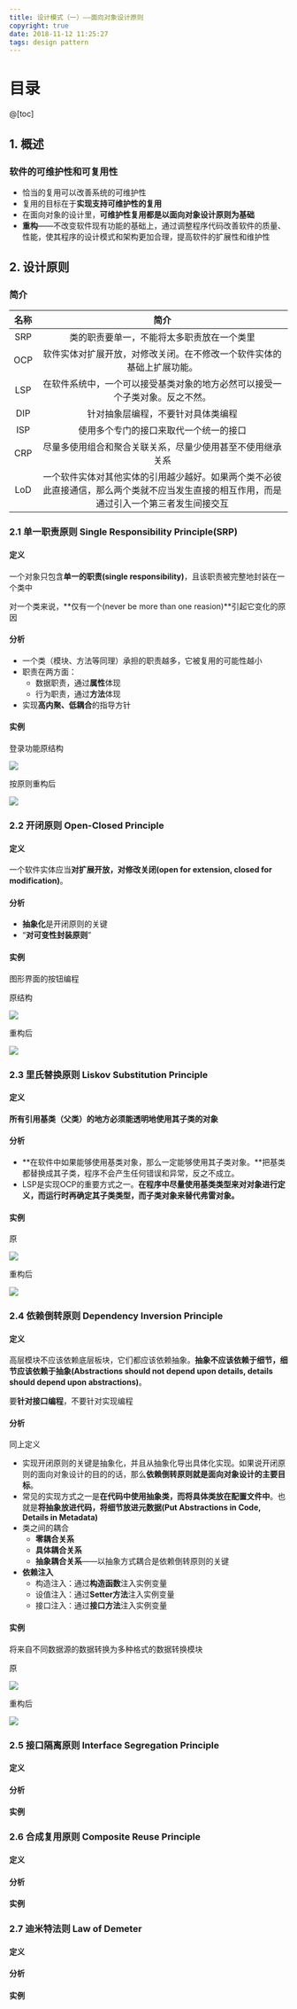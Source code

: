```yaml
---
title: 设计模式（一）——面向对象设计原则
copyright: true
date: 2018-11-12 11:25:27
tags: design pattern
---
```


# 目录

@[toc]



## 1. 概述

### 软件的可维护性和可复用性

- 恰当的复用可以改善系统的可维护性
- 复用的目标在于**实现支持可维护性的复用**
- 在面向对象的设计里，**可维护性复用都是以面向对象设计原则为基础**
- **重构**——不改变软件现有功能的基础上，通过调整程序代码改善软件的质量、性能，使其程序的设计模式和架构更加合理，提高软件的扩展性和维护性



## 2. 设计原则

### 简介

| 名称 |                             简介                             |
| :--: | :----------------------------------------------------------: |
| SRP  |          类的职责要单一，不能将太多职责放在一个类里          |
| OCP  | 软件实体对扩展开放，对修改关闭。在不修改一个软件实体的基础上扩展功能。 |
| LSP  | 在软件系统中，一个可以接受基类对象的地方必然可以接受一个子类对象。反之不然。 |
| DIP  |              针对抽象层编程，不要针对具体类编程              |
| ISP  |            使用多个专门的接口来取代一个统一的接口            |
| CRP  |  尽量多使用组合和聚合关联关系，尽量少使用甚至不使用继承关系  |
| LoD  | 一个软件实体对其他实体的引用越少越好。如果两个类不必彼此直接通信，那么两个类就不应当发生直接的相互作用，而是通过引入一个第三者发生间接交互 |



### 2.1 单一职责原则 Single Responsibility Principle(SRP)

#### 定义

一个对象只包含**单一的职责(single responsibility)**，且该职责被完整地封装在一个类中

对一个类来说，**仅有一个(never be more than one reasion)**引起它变化的原因



#### 分析

- 一个类（模块、方法等同理）承担的职责越多，它被复用的可能性越小
- 职责在两方面：
  - 数据职责，通过**属性**体现
  - 行为职责，通过**方法**体现
- 实现**高内聚、低耦合**的指导方针



#### 实例

登录功能原结构

![](https://raw.githubusercontent.com/ShortPupil/ShortPupil.github.io/hexo/source/_posts/pictures/SRP_1.png)

按原则重构后

![](https://raw.githubusercontent.com/ShortPupil/ShortPupil.github.io/hexo/source/_posts/pictures/SRP_2.png)



### 2.2 开闭原则 Open-Closed Principle

#### 定义

一个软件实体应当**对扩展开放，对修改关闭(open for extension, closed for modification)**。



#### 分析

- **抽象化**是开闭原则的关键
- “**对可变性封装原则**”



#### 实例

图形界面的按钮编程

原结构

![](https://raw.githubusercontent.com/ShortPupil/ShortPupil.github.io/hexo/source/_posts/pictures/OCP_1.png)

重构后

![](https://raw.githubusercontent.com/ShortPupil/ShortPupil.github.io/hexo/source/_posts/pictures/OCP_2.png)



### 2.3 里氏替换原则 Liskov Substitution Principle

#### 定义

**所有引用基类（父类）的地方必须能透明地使用其子类的对象**



#### 分析

- **在软件中如果能够使用基类对象，那么一定能够使用其子类对象。**把基类都替换成其子类，程序不会产生任何错误和异常，反之不成立。
- LSP是实现OCP的重要方式之一。**在程序中尽量使用基类类型来对对象进行定义，而运行时再确定其子类类型，而子类对象来替代弗雷对象。**



#### 实例

原

![](https://raw.githubusercontent.com/ShortPupil/ShortPupil.github.io/hexo/source/_posts/pictures/LSP_1.png)

重构后

![](https://raw.githubusercontent.com/ShortPupil/ShortPupil.github.io/hexo/source/_posts/pictures/LSP_2.png)



### 2.4 依赖倒转原则 Dependency Inversion Principle

#### 定义

高层模块不应该依赖底层板块，它们都应该依赖抽象。**抽象不应该依赖于细节，细节应该依赖于抽象(Abstractions should not depend upon details, details should depend upon abstractions)**。

要**针对接口编程**，不要针对实现编程



#### 分析

同上定义

- 实现开闭原则的关键是抽象化，并且从抽象化导出具体化实现。如果说开闭原则的面向对象设计的目的的话，那么**依赖倒转原则就是面向对象设计的主要目标**。
- 常见的实现方式之一是**在代码中使用抽象类，而将具体类放在配置文件中**。也就是**将抽象放进代码，将细节放进元数据(Put Abstractions in Code, Details in Metadata)**
- 类之间的耦合
  - **零耦合关系**
  - **具体耦合关系**
  - **抽象耦合关系**——以抽象方式耦合是依赖倒转原则的关键
- **依赖注入**
  - 构造注入：通过**构造函数**注入实例变量
  - 设值注入：通过**Setter方法**注入实例变量
  - 接口注入：通过**接口方法**注入实例变量



#### 实例

将来自不同数据源的数据转换为多种格式的数据转换模块

原

![](https://raw.githubusercontent.com/ShortPupil/ShortPupil.github.io/hexo/source/_posts/pictures/DIP_2.png)

重构后

![](https://raw.githubusercontent.com/ShortPupil/ShortPupil.github.io/hexo/source/_posts/pictures/DIP_2.png)



### 2.5 接口隔离原则 Interface Segregation Principle

#### 定义



#### 分析



#### 实例





### 2.6 合成复用原则 Composite Reuse Principle

#### 定义



#### 分析



#### 实例





### 2.7 迪米特法则 Law of Demeter

#### 定义



#### 分析



#### 实例



